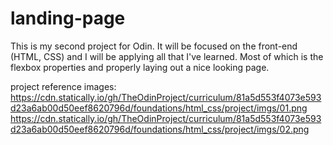 # landing-page

This is my second project for Odin. It will be focused on the front-end (HTML, CSS) and I will be applying all that I've learned. Most of which is the flexbox properties and properly laying out a nice looking page.

project reference images:
https://cdn.statically.io/gh/TheOdinProject/curriculum/81a5d553f4073e593d23a6ab00d50eef8620796d/foundations/html_css/project/imgs/01.png
https://cdn.statically.io/gh/TheOdinProject/curriculum/81a5d553f4073e593d23a6ab00d50eef8620796d/foundations/html_css/project/imgs/02.png
